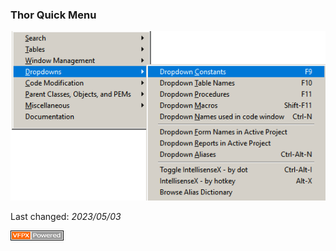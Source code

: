 ### Thor Quick Menu



![](Images/quickmenu.png)

Last changed: _2023/05/03_ 

![Picture](./images/vfpxpoweredby_alternative.gif)